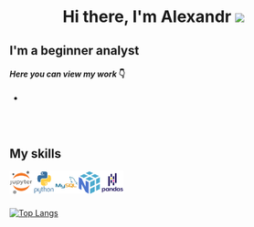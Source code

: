 <h1 align="center">Hi there, I'm Alexandr</a> 
<img src="https://github.com/blackcater/blackcater/raw/main/images/Hi.gif" height="32"/></h1>


## I'm a beginner analyst

#### *Here you can view my work* 👇
-  

<br />
<br />

## My skills

<img align="left" width="40px" src="https://github.com/devicons/devicon/blob/master/icons/jupyter/jupyter-original-wordmark.svg"/>
<img align="left" width="40px" src="https://github.com/devicons/devicon/blob/master/icons/python/python-original-wordmark.svg"/>
<img align="left" width="40px" src="https://github.com/devicons/devicon/blob/master/icons/mysql/mysql-original-wordmark.svg"/>
<img align="left" width="40px" src="https://raw.githubusercontent.com/devicons/devicon/1119b9f84c0290e0f0b38982099a2bd027a48bf1/icons/numpy/numpy-original.svg"/>
<img align="left" width="40px" src="https://raw.githubusercontent.com/devicons/devicon/1119b9f84c0290e0f0b38982099a2bd027a48bf1/icons/pandas/pandas-original-wordmark.svg"/>



<br />
<br />
<br />

<!---Для подробной версии-->
[![Top Langs](https://github-readme-stats.vercel.app/api/top-langs/?username=osulel12)](https://github.com/osulel12/First_assignments)